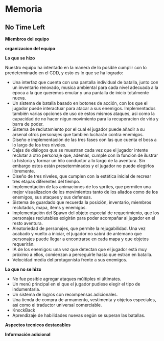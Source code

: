# Memoria

## No Time Left

**Miembros del equipo**

**organizacion del equipo**

**Lo que se hizo**

Nuestro equipo ha intentado en la manera de lo posible cumplir con lo predeterminado en el GDD, y esto es lo que se ha logrado: 
*  Una interfaz que cuenta con una pantalla individual de batalla, junto con un inventario renovado, musica ambiental para cada nivel adecuada a la epoca a la que queremos emular  y una pantalla de inicio totalmente nueva.
*  Un sistema de batalla basado en botones de acción, con los que el jugador puede interactuar para atacar a sus enemigos. Implementados también varias opciones de uso de estos mismos ataques, asi como la capacidad de no hacer nigun movimiento para la recuperacion de vida y barra de poder.
*  Sistema de reclutamiento por el cual el jugador puede añadir a su arsenal otros personajes que también lucharán contra enemigos. 
*  Diseño  e implementación de las tres fases con las que cuenta el boss a lo largo de los tres niveles.
*  Cajas de diálogos que se muestran cada vez que el jugador intente reclutar a otro personaje que, además, cumple con la funcion de ilustrar la historia y formar un hilo conductor a lo largo de la aventura. Sin embargo estos están preseterminados y el jugador no puede elegirlos libremente. 
*  Diseño de tres niveles, que cumplen con la estética inicial de recrear tres etapas diferentes del tiempo. 
*  Implementación de las animaciones de los sprites, que permiten una mejor visualizacion de los movimientos tanto de los aliados como de los enemigos, sus ataques y sus defensas.
*  Sistema de guardado que recuerda la posición, inventario, miembros reclutados, mapa, items y enemigos.
*  Implementación del Spawn del objeto especial de requerimiento, que los personajes reclutables exigirán para poder acompañar al jugador en el resto aventura.
*  Aleatoriedad de personajes, que permite la rejugabilidad. Una vez acabado y vuelto a iniciar, el jugador no sabrá de antemano que personajes puede llegar a encontrarse en cada mapa y que objetos requerirán.
*  IA de los enemigos: una vez que detectan que el jugador está muy próximo a ellos, comienzan a perseguirle hasta que estran en batalla.
*  Velocidad media del protagonista frente a sus enemigos. 

**Lo que no se hizo**

* No fue posible agregar ataques múltiples ni últimates. 
* Un menú principal en el que el jugador pudiese elegir el tipo de indumentaria. 
* Un sistema de logros con recompensas adicionales. 
* Una tienda de compra de armamento, vestimenta y objetos especiales, así como el traductor universal comerciable.
* KnockBack
* Aprendizaje de habilidades nuevas según se superan las batallas. 

**Aspectos tecnicos destacables**

**Información adicional**
